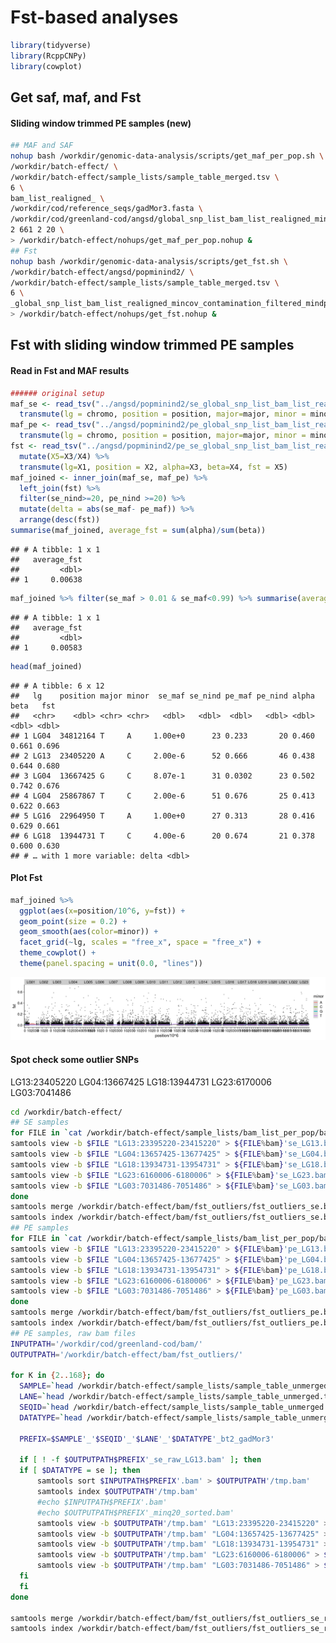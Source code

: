 Fst-based analyses
================

``` r
library(tidyverse)
library(RcppCNPy)
library(cowplot)
```

## Get saf, maf, and Fst

#### Sliding window trimmed PE samples (new)

``` bash
## MAF and SAF
nohup bash /workdir/genomic-data-analysis/scripts/get_maf_per_pop.sh \
/workdir/batch-effect/ \
/workdir/batch-effect/sample_lists/sample_table_merged.tsv \
6 \
bam_list_realigned_ \
/workdir/cod/reference_seqs/gadMor3.fasta \
/workdir/cod/greenland-cod/angsd/global_snp_list_bam_list_realigned_mincov_contamination_filtered_mindp151_maxdp661_minind102_minq20_downsampled_unlinked.txt \
2 661 2 20 \
> /workdir/batch-effect/nohups/get_maf_per_pop.nohup &
## Fst
nohup bash /workdir/genomic-data-analysis/scripts/get_fst.sh \
/workdir/batch-effect/angsd/popminind2/ \
/workdir/batch-effect/sample_lists/sample_table_merged.tsv \
6 \
_global_snp_list_bam_list_realigned_mincov_contamination_filtered_mindp151_maxdp661_minind102_minq20_downsampled_unlinked_popminind2 \
> /workdir/batch-effect/nohups/get_fst.nohup &
```

## Fst with sliding window trimmed PE samples

#### Read in Fst and MAF results

``` r
###### original setup
maf_se <- read_tsv("../angsd/popminind2/se_global_snp_list_bam_list_realigned_mincov_contamination_filtered_mindp151_maxdp661_minind102_minq20_downsampled_unlinked_popminind2.mafs.gz") %>%
  transmute(lg = chromo, position = position, major=major, minor = minor, se_maf = knownEM, se_nind=nInd)
maf_pe <- read_tsv("../angsd/popminind2/pe_global_snp_list_bam_list_realigned_mincov_contamination_filtered_mindp151_maxdp661_minind102_minq20_downsampled_unlinked_popminind2.mafs.gz")%>%
  transmute(lg = chromo, position = position, major=major, minor = minor, pe_maf = knownEM, pe_nind=nInd)
fst <- read_tsv("../angsd/popminind2/pe_se_global_snp_list_bam_list_realigned_mincov_contamination_filtered_mindp151_maxdp661_minind102_minq20_downsampled_unlinked_popminind2.alpha_beta.txt", col_names = F) %>%
  mutate(X5=X3/X4) %>%
  transmute(lg=X1, position = X2, alpha=X3, beta=X4, fst = X5)
maf_joined <- inner_join(maf_se, maf_pe) %>%
  left_join(fst) %>%
  filter(se_nind>=20, pe_nind >=20) %>%
  mutate(delta = abs(se_maf- pe_maf)) %>%
  arrange(desc(fst))
summarise(maf_joined, average_fst = sum(alpha)/sum(beta))
```

    ## # A tibble: 1 x 1
    ##   average_fst
    ##         <dbl>
    ## 1     0.00638

``` r
maf_joined %>% filter(se_maf > 0.01 & se_maf<0.99) %>% summarise(average_fst = sum(alpha)/sum(beta))
```

    ## # A tibble: 1 x 1
    ##   average_fst
    ##         <dbl>
    ## 1     0.00583

``` r
head(maf_joined)
```

    ## # A tibble: 6 x 12
    ##   lg    position major minor  se_maf se_nind pe_maf pe_nind alpha  beta   fst
    ##   <chr>    <dbl> <chr> <chr>   <dbl>   <dbl>  <dbl>   <dbl> <dbl> <dbl> <dbl>
    ## 1 LG04  34812164 T     A     1.00e+0      23 0.233       20 0.460 0.661 0.696
    ## 2 LG13  23405220 A     C     2.00e-6      52 0.666       46 0.438 0.644 0.680
    ## 3 LG04  13667425 G     C     8.07e-1      31 0.0302      23 0.502 0.742 0.676
    ## 4 LG04  25867867 T     C     2.00e-6      51 0.676       25 0.413 0.622 0.663
    ## 5 LG16  22964950 T     A     1.00e+0      27 0.313       28 0.416 0.629 0.661
    ## 6 LG18  13944731 T     C     4.00e-6      20 0.674       21 0.378 0.600 0.630
    ## # … with 1 more variable: delta <dbl>

#### Plot Fst

``` r
maf_joined %>%
  ggplot(aes(x=position/10^6, y=fst)) +
  geom_point(size = 0.2) +
  geom_smooth(aes(color=minor)) +
  facet_grid(~lg, scales = "free_x", space = "free_x") +
  theme_cowplot() +
  theme(panel.spacing = unit(0.0, "lines"))
```

![](fst_files/figure-gfm/unnamed-chunk-4-1.png)<!-- -->

#### Spot check some outlier SNPs

LG13:23405220 LG04:13667425 LG18:13944731 LG23:6170006 LG03:7041486

``` bash
cd /workdir/batch-effect/
## SE samples
for FILE in `cat /workdir/batch-effect/sample_lists/bam_list_per_pop/bam_list_realigned_se.txt`; do 
samtools view -b $FILE "LG13:23395220-23415220" > ${FILE%bam}'se_LG13.bam'
samtools view -b $FILE "LG04:13657425-13677425" > ${FILE%bam}'se_LG04.bam'
samtools view -b $FILE "LG18:13934731-13954731" > ${FILE%bam}'se_LG18.bam'
samtools view -b $FILE "LG23:6160006-6180006" > ${FILE%bam}'se_LG23.bam'
samtools view -b $FILE "LG03:7031486-7051486" > ${FILE%bam}'se_LG03.bam'
done
samtools merge /workdir/batch-effect/bam/fst_outliers/fst_outliers_se.bam /workdir/batch-effect/bam/*se_LG??.bam
samtools index /workdir/batch-effect/bam/fst_outliers/fst_outliers_se.bam
## PE samples
for FILE in `cat /workdir/batch-effect/sample_lists/bam_list_per_pop/bam_list_realigned_pe.txt`; do 
samtools view -b $FILE "LG13:23395220-23415220" > ${FILE%bam}'pe_LG13.bam'
samtools view -b $FILE "LG04:13657425-13677425" > ${FILE%bam}'pe_LG04.bam'
samtools view -b $FILE "LG18:13934731-13954731" > ${FILE%bam}'pe_LG18.bam'
samtools view -b $FILE "LG23:6160006-6180006" > ${FILE%bam}'pe_LG23.bam'
samtools view -b $FILE "LG03:7031486-7051486" > ${FILE%bam}'pe_LG03.bam'
done
samtools merge /workdir/batch-effect/bam/fst_outliers/fst_outliers_pe.bam /workdir/batch-effect/bam/*pe_LG??.bam
samtools index /workdir/batch-effect/bam/fst_outliers/fst_outliers_pe.bam
## PE samples, raw bam files
INPUTPATH='/workdir/cod/greenland-cod/bam/'
OUTPUTPATH='/workdir/batch-effect/bam/fst_outliers/'

for K in {2..168}; do
  SAMPLE=`head /workdir/batch-effect/sample_lists/sample_table_unmerged.tsv -n $K | tail -n 1 | cut -f 4`
  LANE=`head /workdir/batch-effect/sample_lists/sample_table_unmerged.tsv -n $K | tail -n 1 | cut -f 2`
  SEQID=`head /workdir/batch-effect/sample_lists/sample_table_unmerged.tsv -n $K | tail -n 1 | cut -f 3`
  DATATYPE=`head /workdir/batch-effect/sample_lists/sample_table_unmerged.tsv -n $K | tail -n 1 | cut -f 6`
  
  PREFIX=$SAMPLE'_'$SEQID'_'$LANE'_'$DATATYPE'_bt2_gadMor3'
  
  if [ ! -f $OUTPUTPATH$PREFIX'_se_raw_LG13.bam' ]; then
  if [ $DATATYPE = se ]; then
      samtools sort $INPUTPATH$PREFIX'.bam' > $OUTPUTPATH'/tmp.bam'
      samtools index $OUTPUTPATH'/tmp.bam'
      #echo $INPUTPATH$PREFIX'.bam'
      #echo $OUTPUTPATH$PREFIX'_minq20_sorted.bam'
      samtools view -b $OUTPUTPATH'/tmp.bam' "LG13:23395220-23415220" > $OUTPUTPATH$PREFIX'_se_raw_LG13.bam'
      samtools view -b $OUTPUTPATH'/tmp.bam' "LG04:13657425-13677425" > $OUTPUTPATH$PREFIX'_se_raw_LG04.bam'
      samtools view -b $OUTPUTPATH'/tmp.bam' "LG18:13934731-13954731" > $OUTPUTPATH$PREFIX'_se_raw_LG18.bam'
      samtools view -b $OUTPUTPATH'/tmp.bam' "LG23:6160006-6180006" > $OUTPUTPATH$PREFIX'_se_raw_LG23.bam'
      samtools view -b $OUTPUTPATH'/tmp.bam' "LG03:7031486-7051486" > $OUTPUTPATH$PREFIX'_se_raw_LG03.bam'
  fi
  fi
done

samtools merge /workdir/batch-effect/bam/fst_outliers/fst_outliers_se_raw.bam /workdir/batch-effect/bam/fst_outliers/*se_raw_LG??.bam
samtools index /workdir/batch-effect/bam/fst_outliers/fst_outliers_se_raw.bam
```
